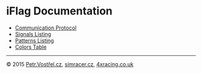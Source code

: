 iFlag Documentation
===================

* [Communication Protocol](SerialProtocol.md)
* [Signals Listing](Signals.md)
* [Patterns Listing](Patterns.md)
* [Colors Table](Colors.md)


---
© 2015
[Petr.Vostřel.cz](http://petr.vostrel.cz),
[simracer.cz](http://simracer.cz),
[4xracing.co.uk](http://4xracing.co.uk)
